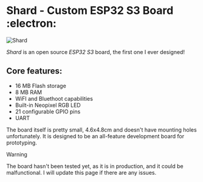 # Shard - Custom ESP32 S3 Board :electron:

![Shard](https://github.com/Ender878/Shard/assets/137645292/8fb9883f-d200-447a-a1fa-a96a2ef6d5b1)

*Shard* is an open source *ESP32 S3* board, the first one I ever designed!

## Core features:

- 16 MB Flash storage
- 8 MB RAM
- WiFI and Bluethoot capabilities
- Built-in Neopixel RGB LED
- 21 configurable GPIO pins
- UART

The board itself is pretty small, 4.6x4.8cm and doesn't have mounting holes unfortunately. It is designed to be an all-feature development board for prototyping.

>[!WARNING]
>The board hasn't been tested yet, as it is in production, and it could be malfunctional. I will update this page if there are any issues.
